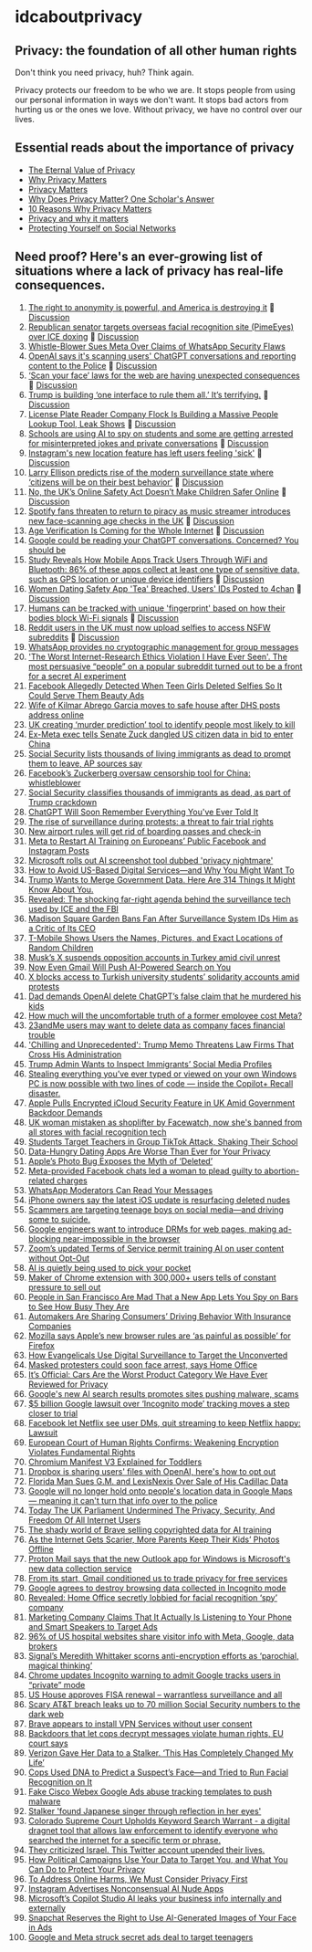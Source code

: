 # idcaboutprivacy

## Privacy: the foundation of all other human rights
Don't think you need privacy, huh? Think again.

Privacy protects our freedom to be who we are. It stops people from using our personal information in ways we don't want. It stops bad actors from hurting us or the ones we love. Without privacy, we have no control over our lives.

## Essential reads about the importance of privacy
- [The Eternal Value of Privacy](https://www.schneier.com/essays/archives/2006/05/the_eternal_value_of.html)
- [Why Privacy Matters](https://www.privacyguides.org/en/basics/why-privacy-matters/)
- [Privacy Matters](https://privacyinternational.org/learning-resources/privacy-matters)
- [Why Does Privacy Matter? One Scholar's Answer](https://www.theatlantic.com/technology/archive/2013/02/why-does-privacy-matter-one-scholars-answer/273521/)
- [10 Reasons Why Privacy Matters](https://teachprivacy.com/10-reasons-privacy-matters/)
- [Privacy and why it matters](https://privacy.uw.edu/reference-materials/privacy-matters/)
- [Protecting Yourself on Social Networks](https://ssd.eff.org/module/protecting-yourself-social-networks)


## Need proof? Here's an ever-growing list of situations where a lack of privacy has real-life consequences.
1. [The right to anonymity is powerful, and America is destroying it](https://www.theverge.com/policy/781256/anonymity-privacy-age-verification-free-speech) 💬 [Discussion](https://lemmy.world/post/36151285)
2. [Republican senator targets overseas facial recognition site (PimeEyes) over ICE doxing](https://www.blackburn.senate.gov/2025/9/crime/technology/blackburn-sounds-alarm-on-leftist-activists-doxxing-ice-agents-by-using-facial-recognition-technology) 💬 [Discussion](https://lemmy.world/post/36146525)
3. [Whistle-Blower Sues Meta Over Claims of WhatsApp Security Flaws](https://www.nytimes.com/2025/09/08/technology/whatsapp-whistleblower-lawsuit.html) 
4. [OpenAI says it's scanning users' ChatGPT conversations and reporting content to the Police](https://futurism.com/openai-scanning-conversations-police) 💬 [Discussion](https://lemmy.world/post/35118323)
5. [‘Scan your face’ laws for the web are having unexpected consequences](https://www.washingtonpost.com/technology/2025/08/31/age-verification-uk-porn-sites/) 💬 [Discussion](https://lemmy.world/post/35250296)
6. [Trump is building ‘one interface to rule them all.’ It’s terrifying.](https://www.mercurynews.com/2025/08/23/opinion-trumps-plan-for-one-interface-to-rule-them-all-risks-our-privacy-and-security/) 💬 [Discussion](https://lemmy.world/post/34867938)
7. [License Plate Reader Company Flock Is Building a Massive People Lookup Tool, Leak Shows](https://www.404media.co/license-plate-reader-company-flock-is-building-a-massive-people-lookup-tool-leak-shows/) 💬 [Discussion](https://lemmy.world/post/29645041)
8. [Schools are using AI to spy on students and some are getting arrested for misinterpreted jokes and private conversations](https://fortune.com/2025/08/07/schools-ai-surveillance-students-children-arrested-jokes/) 💬 [Discussion](https://lemmy.world/post/34188333)
9. [Instagram's new location feature has left users feeling 'sick'](https://www.abc.net.au/news/2025-08-09/instagram-location-sharing-feature-is-raising-privacy-concerns/105632212) 💬 [Discussion](https://lemmy.world/post/34191183)
10. [Larry Ellison predicts rise of the modern surveillance state where ‘citizens will be on their best behavior’](https://fortune.com/2024/09/17/oracle-larry-ellison-surveillance-state-police-ai/) 💬 [Discussion](https://lemmy.world/post/34209891)
11. [No, the UK’s Online Safety Act Doesn’t Make Children Safer Online](https://www.eff.org/deeplinks/2025/08/no-uks-online-safety-act-doesnt-make-children-safer-online) 💬 [Discussion](https://lemmy.world/post/34240642)
12. [Spotify fans threaten to return to piracy as music streamer introduces new face-scanning age checks in the UK](https://www.techradar.com/audio/spotify/spotify-introduces-face-scanning-age-checks-for-uk-uses-as-some-furious-fans-threaten-to-return-to-piracy) 💬 [Discussion](https://lemmy.world/post/33966121)
13. [Age Verification Is Coming for the Whole Internet](https://nymag.com/intelligencer/article/age-verification-is-coming-for-the-whole-internet.html) 💬 [Discussion](https://lemmy.world/post/33960606)
14. [Google could be reading your ChatGPT conversations. Concerned? You should be](https://fastcompanyme.com/technology/google-could-be-reading-your-chatgpt-conversations-concerned-you-should-be/)
15. [Study Reveals How Mobile Apps Track Users Through WiFi and Bluetooth: 86% of these apps collect at least one type of sensitive data, such as GPS location or unique device identifiers](https://networks.imdea.org/a-study-involving-imdea-networks-reveals-how-mobile-apps-track-users-through-wifi-and-bluetooth/) 💬 [Discussion](https://lemmy.world/post/33643374)
16. [Women Dating Safety App 'Tea' Breached, Users' IDs Posted to 4chan](https://www.404media.co/women-dating-safety-app-tea-breached-users-ids-posted-to-4chan/) 💬 [Discussion](https://lemmy.world/post/33470396)
17. [Humans can be tracked with unique 'fingerprint' based on how their bodies block Wi-Fi signals](https://www.theregister.com/2025/07/22/whofi_wifi_identifier) 💬 [Discussion](https://lemmy.world/post/33436370)
18. [Reddit users in the UK must now upload selfies to access NSFW subreddits](https://mashable.com/article/reddit-age-verification-check-uk-law-online-safety) 💬 [Discussion](https://lemmy.world/post/33128208)
19. [WhatsApp provides no cryptographic management for group messages](https://arstechnica.com/security/2025/05/whatsapp-provides-no-cryptographic-management-for-group-messages/)
20. ['The Worst Internet-Research Ethics Violation I Have Ever Seen'. The most persuasive “people” on a popular subreddit turned out to be a front for a secret AI experiment](https://www.theatlantic.com/technology/archive/2025/05/reddit-ai-persuasion-experiment-ethics/682676/?gift=tIHyeEUg4NM6vyxJ-5M0EDGiO0gaoHM4wNuA8kSnr58)
21. [Facebook Allegedly Detected When Teen Girls Deleted Selfies So It Could Serve Them Beauty Ads](https://futurism.com/facebook-beauty-targeted-ads)
22. [Wife of Kilmar Abrego Garcia moves to safe house after DHS posts address online](https://www.independent.co.uk/news/world/americas/us-politics/kilmar-abrego-garcia-wife-safe-house-b2738214.html)
23. [UK creating ‘murder prediction’ tool to identify people most likely to kill](https://www.theguardian.com/uk-news/2025/apr/08/uk-creating-prediction-tool-to-identify-people-most-likely-to-kill)
24. [Ex-Meta exec tells Senate Zuck dangled US citizen data in bid to enter China](https://www.theregister.com/2025/04/11/meta_senate_china/)
25. [Social Security lists thousands of living immigrants as dead to prompt them to leave, AP sources say](https://apnews.com/article/living-immigrants-dead-social-security-numbers-trump-c10737cbe36e3108fb244a555777d880)
26. [Facebook’s Zuckerberg oversaw censorship tool for China: whistleblower](https://www.rfa.org/english/china/2025/04/11/china-meta/)
27. [Social Security classifies thousands of immigrants as dead, as part of Trump crackdown](https://www.washingtonpost.com/politics/2025/04/10/self-deportation-immigrants-social-security-dead/)
28. [ChatGPT Will Soon Remember Everything You've Ever Told It](https://lifehacker.com/tech/chatgpt-memory-remembers-everything-youve-said)
29. [The rise of surveillance during protests: a threat to fair trial rights](https://www.barcouncil.org.uk/resource/the-rise-of-surveillance-during-protests-a-threat-to-fair-trial-rights.html)
30. [New airport rules will get rid of boarding passes and check-in](https://www.thetimes.com/uk/transport/article/new-airport-rules-boarding-pass-check-in-fs8d5qg2j)
31. [Meta to Restart AI Training on Europeans’ Public Facebook and Instagram Posts](https://petapixel.com/2025/04/15/meta-to-restart-ai-training-on-europeans-public-facebook-and-instagram-posts/)
32. [Microsoft rolls out AI screenshot tool dubbed 'privacy nightmare'](https://www.bbc.com/news/articles/cj3xjrj7v78o)
33. [How to Avoid US-Based Digital Services—and Why You Might Want To](https://www.wired.com/story/trump-era-digital-expat/)
34. [Trump Wants to Merge Government Data. Here Are 314 Things It Might Know About You.](https://archive.ph/ByKeW)
35. [Revealed: The shocking far-right agenda behind the surveillance tech used by ICE and the FBI](https://www.motherjones.com/politics/2025/04/clearview-ai-immigration-ice-fbi-surveillance-facial-recognition-hoan-ton-that-hal-lambert-trump/)
36. [Madison Square Garden Bans Fan After Surveillance System IDs Him as a Critic of Its CEO](https://gizmodo.com/madison-square-garden-bans-fan-after-surveillance-system-ids-him-as-a-critic-of-its-ceo-2000582132)
37. [T-Mobile Shows Users the Names, Pictures, and Exact Locations of Random Children](https://www.404media.co/t-mobile-shows-users-the-names-pictures-and-exact-locations-of-random-children/)
38. [Musk’s X suspends opposition accounts in Turkey amid civil unrest](https://www.politico.eu/article/musks-x-suspends-opposition-accounts-turkey-protest-civil-unrest-erdogan-imamoglu-istanbul-mayor/)
39. [Now Even Gmail Will Push AI-Powered Search on You](https://www.makeuseof.com/gmail-ai-powered-search-update/)
40. [X blocks access to Turkish university students’ solidarity accounts amid protests](https://www.turkishminute.com/2025/03/21/x-blocks-access-to-turkish-university-students-solidarity-accounts-amid-protests4/)
41. [Dad demands OpenAI delete ChatGPT’s false claim that he murdered his kids](https://arstechnica.com/tech-policy/2025/03/chatgpt-falsely-claimed-a-dad-murdered-his-own-kids-complaint-says/)
42. [How much will the uncomfortable truth of a former employee cost Meta?](https://en.futuroprossimo.it/2025/03/quanto-puo-costare-a-meta-la-verita-scomoda-libro-scandalo-di-un-ex-dipendente/)
43. [23andMe users may want to delete data as company faces financial trouble](https://www.consumeraffairs.com/news/23andme-users-may-want-to-delete-data-as-company-faces-financial-trouble-032225.html)
44. ['Chilling and Unprecedented': Trump Memo Threatens Law Firms That Cross His Administration](https://www.commondreams.org/news/trump-law-firms-directive)
45. [Trump Admin Wants to Inspect Immigrants’ Social Media Profiles](https://www.thedailybeast.com/trump-admin-wants-to-inspect-immigrants-social-media-profiles/)
46. [Stealing everything you’ve ever typed or viewed on your own Windows PC is now possible with two lines of code — inside the Copilot+ Recall disaster.](https://doublepulsar.com/recall-stealing-everything-youve-ever-typed-or-viewed-on-your-own-windows-pc-is-now-possible-da3e12e9465e)
47. [Apple Pulls Encrypted iCloud Security Feature in UK Amid Government Backdoor Demands](https://www.macrumors.com/2025/02/21/apple-pulls-encrypted-icloud-security-feature-uk/)
48. [UK woman mistaken as shoplifter by Facewatch, now she's banned from all stores with facial recognition tech](https://www.ibtimes.co.uk/uk-woman-mistaken-shoplifter-facewatch-now-shes-banned-all-stores-facial-recognition-tech-1724785)
49. [Students Target Teachers in Group TikTok Attack, Shaking Their School](https://www.nytimes.com/2024/07/06/technology/tiktok-fake-teachers-pennsylvania.html)
50. [Data-Hungry Dating Apps Are Worse Than Ever for Your Privacy](https://foundation.mozilla.org/en/privacynotincluded/articles/data-hungry-dating-apps-are-worse-than-ever-for-your-privacy/)
51. [Apple’s Photo Bug Exposes the Myth of ‘Deleted’](https://www.wired.com/story/apple-photo-bug-resurfaced-fix-icloud/)
52. [Meta-provided Facebook chats led a woman to plead guilty to abortion-related charges](https://www.theverge.com/2023/7/11/23790923/facebook-meta-woman-daughter-guilty-abortion-nebraska-messenger-encryption-privacy)
53. [WhatsApp Moderators Can Read Your Messages](https://gizmodo.com/whatsapp-moderators-can-read-your-messages-1847629241)
54. [iPhone owners say the latest iOS update is resurfacing deleted nudes](https://www.theverge.com/2024/5/15/24157284/apple-iphone-ios-17-5-update-deleted-photos-voicemails)
55. [Scammers are targeting teenage boys on social media—and driving some to suicide.](https://www.bloomberg.com/features/2024-sextortion-teen-suicides/)
56. [Google engineers want to introduce DRMs for web pages, making ad-blocking near-impossible in the browser](https://a.lemmy.world/lemmy.world/post/1918024)
57. [Zoom’s updated Terms of Service permit training AI on user content without Opt-Out](https://stackdiary.com/zoom-terms-now-allow-training-ai-on-user-content-with-no-opt-out/)
58. [AI is quietly being used to pick your pocket](https://www.businessinsider.com/ai-quietly-picking-your-pocket-with-personalized-pricing-2024-7)
59. [Maker of Chrome extension with 300,000+ users tells of constant pressure to sell out](https://www.theregister.com/2023/08/11/chrome_extension_developer_pressure/)
60. [People in San Francisco Are Mad That a New App Lets You Spy on Bars to See How Busy They Are](https://gizmodo.com/2nite-app-lets-you-spy-on-bars-to-see-how-busy-they-are-1851571595)
61. [Automakers Are Sharing Consumers’ Driving Behavior With Insurance Companies](https://www.nytimes.com/2024/03/11/technology/carmakers-driver-tracking-insurance.html)
62. [Mozilla says Apple’s new browser rules are ‘as painful as possible’ for Firefox](https://www.theverge.com/2024/1/26/24052067/mozilla-apple-ios-browser-rules-firefox)
63. [How Evangelicals Use Digital Surveillance to Target the Unconverted](https://newrepublic.com/article/179397/evangelical-app-targeting-immigrants-surveillance)
64. [Masked protesters could soon face arrest, says Home Office](https://www.theguardian.com/uk-news/2024/feb/08/masked-protesters-could-soon-face-arrest-says-home-office)
65. [It’s Official: Cars Are the Worst Product Category We Have Ever Reviewed for Privacy](https://foundation.mozilla.org/en/privacynotincluded/articles/its-official-cars-are-the-worst-product-category-we-have-ever-reviewed-for-privacy/)
66. [Google's new AI search results promotes sites pushing malware, scams](https://www.bleepingcomputer.com/news/google/googles-new-ai-search-results-promotes-sites-pushing-malware-scams/)
67. [$5 billion Google lawsuit over ‘Incognito mode’ tracking moves a step closer to trial](https://www.theverge.com/2023/8/7/23823878/google-privacy-tracking-incognito-mode-lawsuit-summary-judgment-denied)
68. [Facebook let Netflix see user DMs, quit streaming to keep Netflix happy: Lawsuit](https://arstechnica.com/gadgets/2024/03/netflix-ad-spend-led-to-facebook-dm-access-end-of-facebook-streaming-biz-lawsuit/)
69. [European Court of Human Rights Confirms: Weakening Encryption Violates Fundamental Rights](https://www.eff.org/deeplinks/2024/03/european-court-human-rights-confirms-undermining-encryption-violates-fundamental)
70. [Chromium Manifest V3 Explained for Toddlers](https://youtu.be/M3rGDpCG5FQ)
71. [Dropbox is sharing users' files with OpenAI, here's how to opt out](https://boingboing.net/2023/12/14/dropbox-is-sharing-users-files-with-openai-heres-how-to-opt-out.html)
72. [Florida Man Sues G.M. and LexisNexis Over Sale of His Cadillac Data](https://archive.ph/uHWRq#selection-476.0-476.1)
73. [Google will no longer hold onto people's location data in Google Maps — meaning it can't turn that info over to the police](https://www.businessinsider.com/google-maps-location-data-history-stored-locally-2023-12)
74. [Today The UK Parliament Undermined The Privacy, Security, And Freedom Of All Internet Users](https://www.eff.org/deeplinks/2023/09/today-uk-parliament-undermined-privacy-security-and-freedom-all-internet-users)
75. [The shady world of Brave selling copyrighted data for AI training](https://stackdiary.com/brave-selling-copyrighted-data-for-ai-training/)
76. [As the Internet Gets Scarier, More Parents Keep Their Kids’ Photos Offline](https://getpocket.com/explore/item/as-the-internet-gets-scarier-more-parents-keep-their-kids-photos-offline)
77. [Proton Mail says that the new Outlook app for Windows is Microsoft's new data collection service](https://www.ghacks.net/2024/01/12/proton-mail-says-that-the-new-outlook-app-for-windows-is-microsofts-new-data-collection-service/)
78. [From its start, Gmail conditioned us to trade privacy for free services](https://www.engadget.com/from-its-start-gmail-conditioned-us-to-trade-privacy-for-free-services-120009741.html)
79. [Google agrees to destroy browsing data collected in Incognito mode](https://www.theverge.com/2024/4/1/24117929/google-incognito-browsing-data-delete-class-action-settlement)
80. [Revealed: Home Office secretly lobbied for facial recognition ‘spy’ company](https://www.theguardian.com/technology/2023/sep/02/home-office-accused-of-secret-lobbying-for-facial-recognition-spy-company)
81. [Marketing Company Claims That It Actually Is Listening to Your Phone and Smart Speakers to Target Ads](https://www.404media.co/cmg-cox-media-actually-listening-to-phones-smartspeakers-for-ads-marketing/)
82. [96% of US hospital websites share visitor info with Meta, Google, data brokers](https://www.theregister.com/2024/04/11/hospital_website_data_sharing/)
83. [Signal’s Meredith Whittaker scorns anti-encryption efforts as ‘parochial, magical thinking’](https://techcrunch.com/2024/03/04/signals-meredith-whittaker-scorns-anti-encryption-efforts-as-parochial-magical-thinking/)
84. [Chrome updates Incognito warning to admit Google tracks users in “private” mode](https://arstechnica.com/tech-policy/2024/01/chrome-updates-incognito-warning-to-admit-google-tracks-users-in-private-mode/)
85. [US House approves FISA renewal – warrantless surveillance and all](https://www.theregister.com/2024/04/15/security_in_brief/)
86. [Scary AT&T breach leaks up to 70 million Social Security numbers to the dark web](https://www.macworld.com/article/2284074/att-breach-70-million-social-security-numbers-dark-web.html)
87. [Brave appears to install VPN Services without user consent](https://www.ghacks.net/2023/10/18/brave-is-installing-vpn-services-without-user-consent/)
88. [Backdoors that let cops decrypt messages violate human rights, EU court says](https://arstechnica.com/tech-policy/2024/02/human-rights-court-takes-stand-against-weakening-of-end-to-end-encryption/)
89. [Verizon Gave Her Data to a Stalker. ‘This Has Completely Changed My Life’](https://www.404media.co/verizon-gave-her-data-to-a-stalker-this-has-completely-changed-my-life/)
90. [Cops Used DNA to Predict a Suspect’s Face—and Tried to Run Facial Recognition on It](https://www.wired.com/story/parabon-nanolabs-dna-face-models-police-facial-recognition/)
91. [Fake Cisco Webex Google Ads abuse tracking templates to push malware](https://www.bleepingcomputer.com/news/security/fake-cisco-webex-google-ads-abuse-tracking-templates-to-push-malware/)
92. [Stalker 'found Japanese singer through reflection in her eyes'](https://www.bbc.com/news/world-asia-50000234)
93. [Colorado Supreme Court Upholds Keyword Search Warrant - a digital dragnet tool that allows law enforcement to identify everyone who searched the internet for a specific term or phrase.](https://www.eff.org/deeplinks/2023/10/colorado-supreme-court-upholds-keyword-search-warrant)
94. [They criticized Israel. This Twitter account upended their lives.](https://www.washingtonpost.com/technology/2024/04/16/stop-antisemitism-twitter-zionism-israel/)
95. [How Political Campaigns Use Your Data to Target You, and What You Can Do to Protect Your Privacy](https://www.eff.org/deeplinks/2024/04/how-political-campaigns-use-your-data-target-you)
96. [To Address Online Harms, We Must Consider Privacy First](https://www.eff.org/deeplinks/2023/11/address-online-harms-we-must-first-do-privacy)
97. [Instagram Advertises Nonconsensual AI Nude Apps](https://www.404media.co/instagram-advertises-nonconsensual-ai-nude-apps/)
98. [Microsoft’s Copilot Studio AI leaks your business info internally and externally](https://pivot-to-ai.com/2024/08/10/microsofts-copilot-studio-ai-leaks-your-business-info-internally-and-externally/)
99. [Snapchat Reserves the Right to Use AI-Generated Images of Your Face in Ads](https://www.404media.co/snapchat-reserves-the-right-to-use-ai-generated-images-of-your-face-in-ads/)
100. [Google and Meta struck secret ads deal to target teenagers](https://www.ft.com/content/b3bb80f4-4e01-4ce6-8358-f4f8638790f8)
